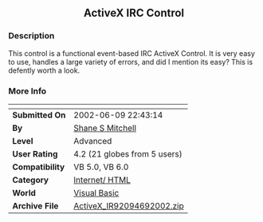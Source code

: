 ﻿<div align="center">

## ActiveX IRC Control


</div>

### Description

This control is a functional event-based IRC ActiveX Control. It is very easy to use, handles a large variety of errors, and did I mention its easy? This is defently worth a look.
 
### More Info
 


<span>             |<span>
---                |---
**Submitted On**   |2002-06-09 22:43:14
**By**             |[Shane S Mitchell](https://github.com/Planet-Source-Code/PSCIndex/blob/master/ByAuthor/shane-s-mitchell.md)
**Level**          |Advanced
**User Rating**    |4.2 (21 globes from 5 users)
**Compatibility**  |VB 5\.0, VB 6\.0
**Category**       |[Internet/ HTML](https://github.com/Planet-Source-Code/PSCIndex/blob/master/ByCategory/internet-html__1-34.md)
**World**          |[Visual Basic](https://github.com/Planet-Source-Code/PSCIndex/blob/master/ByWorld/visual-basic.md)
**Archive File**   |[ActiveX\_IR92094692002\.zip](https://github.com/Planet-Source-Code/shane-s-mitchell-activex-irc-control__1-35649/archive/master.zip)








